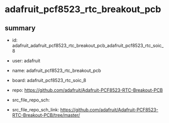 # adafruit_pcf8523_rtc_breakout_pcb
 
## summary 
* id: adafruit_adafruit_pcf8523_rtc_breakout_pcb_adafruit_pcf8523_rtc_soic_8
* user: adafruit
* name: adafruit_pcf8523_rtc_breakout_pcb
* board: adafruit_pcf8523_rtc_soic_8
* repo: https://github.com/adafruit/Adafruit-PCF8523-RTC-Breakout-PCB



* src_file_repo_sch: 
* src_file_repo_sch_link: https://github.com/adafruit/Adafruit-PCF8523-RTC-Breakout-PCB/tree/master/





